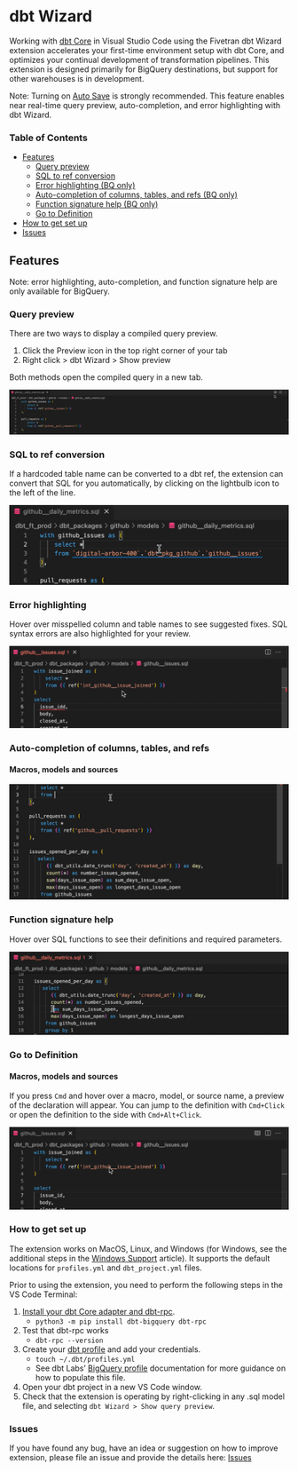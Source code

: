 # dbt Wizard

Working with [dbt Core](https://www.getdbt.com/) in Visual Studio Code using the Fivetran dbt Wizard extension accelerates your first-time environment setup with dbt Core, and optimizes your continual development of transformation pipelines. This extension is designed primarily for BigQuery destinations, but support for other warehouses is in development.

Note: Turning on [Auto Save](https://code.visualstudio.com/docs/editor/codebasics#_save-auto-save) is strongly recommended. This feature enables near real-time query preview, auto-completion, and error highlighting with dbt Wizard.

### Table of Contents

- [Features](#features)
  - [Query preview](#query-preview)
  - [SQL to ref conversion](#sql-to-ref-conversion)
  - [Error highlighting (BQ only)](#error-highlighting)
  - [Auto-completion of columns, tables, and refs (BQ only)](#auto-completion-of-columns-tables-and-refs)
  - [Function signature help (BQ only)](#function-signature-help)
  - [Go to Definition](#go-to-definition)
- [How to get set up](#how-to-get-set-up)
- [Issues](#issues)

## Features

Note: error highlighting, auto-completion, and function signature help are only available for BigQuery.

### Query preview

There are two ways to display a compiled query preview.

1. Click the Preview icon in the top right corner of your tab
1. Right click > dbt Wizard > Show preview

Both methods open the compiled query in a new tab.

![Query preview](images/query-preview.gif)

### SQL to ref conversion

If a hardcoded table name can be converted to a dbt ref, the extension can convert that SQL for you automatically, by clicking on the lightbulb icon to the left of the line.

![SQL to ref conversion](images/sql-to-ref-conversion.gif)

### Error highlighting

Hover over misspelled column and table names to see suggested fixes. SQL syntax errors are also highlighted for your review.

![Error highlighting](images/error-highlighting.gif)

### Auto-completion of columns, tables, and refs

#### Macros, models and sources

![Auto-completion of columns, tables, and refs](images/ref-auto-completion.gif)

### Function signature help

Hover over SQL functions to see their definitions and required parameters.

![Function signature help](images/function-signature-help.gif)

### Go to Definition

#### Macros, models and sources

If you press `Cmd` and hover over a macro, model, or source name, a preview of the declaration will appear.
You can jump to the definition with `Cmd+Click` or open the definition to the side with `Cmd+Alt+Click`.

![Function signature help](images/go-to-definition.gif)

### How to get set up

The extension works on MacOS, Linux, and Windows (for Windows, see the additional steps in the [Windows Support](docs/WindowsSupport.md) article). It supports the default locations for `profiles.yml` and `dbt_project.yml` files.

Prior to using the extension, you need to perform the following steps in the VS Code Terminal:

1. [Install your dbt Core adapter and dbt-rpc](https://docs.getdbt.com/dbt-cli/install/overview).
    - `python3 -m pip install dbt-bigquery dbt-rpc`
1. Test that dbt-rpc works
    - `dbt-rpc --version`
1. Create your [dbt profile](https://docs.getdbt.com/dbt-cli/configure-your-profile) and add your credentials.
    - `touch ~/.dbt/profiles.yml`
    - See dbt Labs’ [BigQuery profile](https://docs.getdbt.com/reference/warehouse-profiles/bigquery-profile) documentation for more guidance on how to populate this file.
1. Open your dbt project in a new VS Code window.
1. Check that the extension is operating by right-clicking in any .sql model file, and selecting `dbt Wizard > Show query preview`.

### Issues

If you have found any bug, have an idea or suggestion on how to improve extension, please file an issue and provide the details here: [Issues](https://github.com/fivetran/dbt-language-server/issues)
